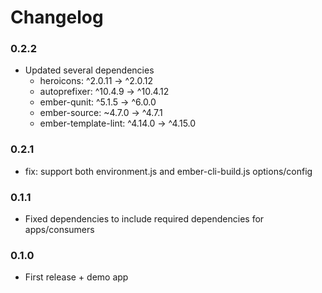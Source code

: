 # Changelog

### 0.2.2

-   Updated several dependencies
    -   heroicons: ^2.0.11 -> ^2.0.12
    -   autoprefixer: ^10.4.9 -> ^10.4.12
    -   ember-qunit: ^5.1.5 -> ^6.0.0
    -   ember-source: ~4.7.0 -> ^4.7.1
    -   ember-template-lint: ^4.14.0 -> ^4.15.0

### 0.2.1

-   fix: support both environment.js and ember-cli-build.js options/config

### 0.1.1

-   Fixed dependencies to include required dependencies for apps/consumers

### 0.1.0

-   First release + demo app
